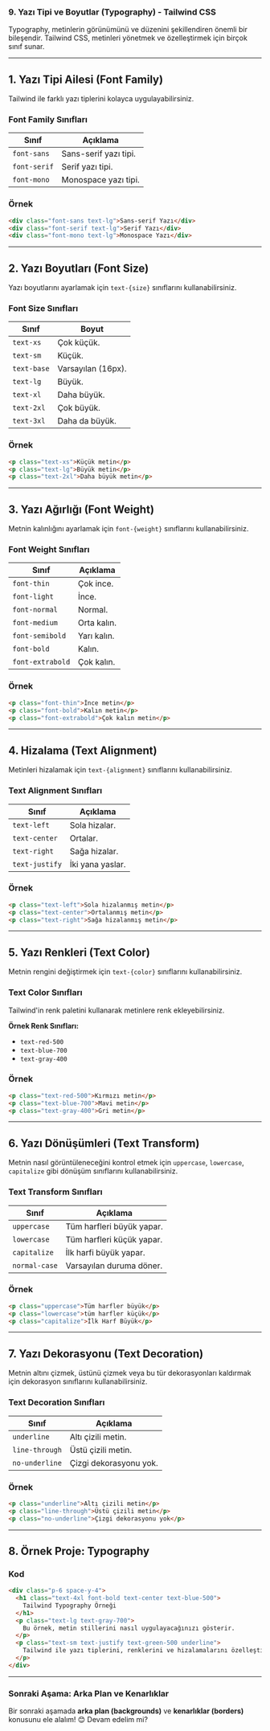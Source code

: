 ### **9. Yazı Tipi ve Boyutlar (Typography) - Tailwind CSS**

Typography, metinlerin görünümünü ve düzenini şekillendiren önemli bir bileşendir. Tailwind CSS, metinleri yönetmek ve özelleştirmek için birçok sınıf sunar.

---

## **1. Yazı Tipi Ailesi (Font Family)**

Tailwind ile farklı yazı tiplerini kolayca uygulayabilirsiniz.

### **Font Family Sınıfları**

| **Sınıf**        | **Açıklama**               |
|-------------------|---------------------------|
| `font-sans`      | Sans-serif yazı tipi.      |
| `font-serif`     | Serif yazı tipi.           |
| `font-mono`      | Monospace yazı tipi.       |

### **Örnek**

```html
<div class="font-sans text-lg">Sans-serif Yazı</div>
<div class="font-serif text-lg">Serif Yazı</div>
<div class="font-mono text-lg">Monospace Yazı</div>
```

---

## **2. Yazı Boyutları (Font Size)**

Yazı boyutlarını ayarlamak için `text-{size}` sınıflarını kullanabilirsiniz.

### **Font Size Sınıfları**

| **Sınıf**        | **Boyut**       |
|-------------------|-----------------|
| `text-xs`        | Çok küçük.       |
| `text-sm`        | Küçük.           |
| `text-base`      | Varsayılan (16px). |
| `text-lg`        | Büyük.           |
| `text-xl`        | Daha büyük.      |
| `text-2xl`       | Çok büyük.       |
| `text-3xl`       | Daha da büyük.   |

### **Örnek**

```html
<p class="text-xs">Küçük metin</p>
<p class="text-lg">Büyük metin</p>
<p class="text-2xl">Daha büyük metin</p>
```

---

## **3. Yazı Ağırlığı (Font Weight)**

Metnin kalınlığını ayarlamak için `font-{weight}` sınıflarını kullanabilirsiniz.

### **Font Weight Sınıfları**

| **Sınıf**        | **Açıklama**               |
|-------------------|---------------------------|
| `font-thin`      | Çok ince.                  |
| `font-light`     | İnce.                      |
| `font-normal`    | Normal.                    |
| `font-medium`    | Orta kalın.                |
| `font-semibold`  | Yarı kalın.                |
| `font-bold`      | Kalın.                     |
| `font-extrabold` | Çok kalın.                 |

### **Örnek**

```html
<p class="font-thin">İnce metin</p>
<p class="font-bold">Kalın metin</p>
<p class="font-extrabold">Çok kalın metin</p>
```

---

## **4. Hizalama (Text Alignment)**

Metinleri hizalamak için `text-{alignment}` sınıflarını kullanabilirsiniz.

### **Text Alignment Sınıfları**

| **Sınıf**        | **Açıklama**            |
|-------------------|------------------------|
| `text-left`      | Sola hizalar.           |
| `text-center`    | Ortalar.                |
| `text-right`     | Sağa hizalar.           |
| `text-justify`   | İki yana yaslar.        |

### **Örnek**

```html
<p class="text-left">Sola hizalanmış metin</p>
<p class="text-center">Ortalanmış metin</p>
<p class="text-right">Sağa hizalanmış metin</p>
```

---

## **5. Yazı Renkleri (Text Color)**

Metnin rengini değiştirmek için `text-{color}` sınıflarını kullanabilirsiniz.

### **Text Color Sınıfları**

Tailwind'in renk paletini kullanarak metinlere renk ekleyebilirsiniz.

**Örnek Renk Sınıfları:**
- `text-red-500`
- `text-blue-700`
- `text-gray-400`

### **Örnek**

```html
<p class="text-red-500">Kırmızı metin</p>
<p class="text-blue-700">Mavi metin</p>
<p class="text-gray-400">Gri metin</p>
```

---

## **6. Yazı Dönüşümleri (Text Transform)**

Metnin nasıl görüntüleneceğini kontrol etmek için `uppercase`, `lowercase`, `capitalize` gibi dönüşüm sınıflarını kullanabilirsiniz.

### **Text Transform Sınıfları**

| **Sınıf**         | **Açıklama**               |
|--------------------|---------------------------|
| `uppercase`       | Tüm harfleri büyük yapar.  |
| `lowercase`       | Tüm harfleri küçük yapar.  |
| `capitalize`      | İlk harfi büyük yapar.     |
| `normal-case`     | Varsayılan duruma döner.   |

### **Örnek**

```html
<p class="uppercase">Tüm harfler büyük</p>
<p class="lowercase">tüm harfler küçük</p>
<p class="capitalize">İlk Harf Büyük</p>
```

---

## **7. Yazı Dekorasyonu (Text Decoration)**

Metnin altını çizmek, üstünü çizmek veya bu tür dekorasyonları kaldırmak için dekorasyon sınıflarını kullanabilirsiniz.

### **Text Decoration Sınıfları**

| **Sınıf**          | **Açıklama**               |
|---------------------|---------------------------|
| `underline`        | Altı çizili metin.         |
| `line-through`     | Üstü çizili metin.         |
| `no-underline`     | Çizgi dekorasyonu yok.     |

### **Örnek**

```html
<p class="underline">Altı çizili metin</p>
<p class="line-through">Üstü çizili metin</p>
<p class="no-underline">Çizgi dekorasyonu yok</p>
```

---

## **8. Örnek Proje: Typography**

### **Kod**

```html
<div class="p-6 space-y-4">
  <h1 class="text-4xl font-bold text-center text-blue-500">
    Tailwind Typography Örneği
  </h1>
  <p class="text-lg text-gray-700">
    Bu örnek, metin stillerini nasıl uygulayacağınızı gösterir.
  </p>
  <p class="text-sm text-justify text-green-500 underline">
    Tailwind ile yazı tiplerini, renklerini ve hizalamalarını özelleştirmek çok kolay!
  </p>
</div>
```

---

### **Sonraki Aşama: Arka Plan ve Kenarlıklar**

Bir sonraki aşamada **arka plan (backgrounds)** ve **kenarlıklar (borders)** konusunu ele alalım! 😊 Devam edelim mi?